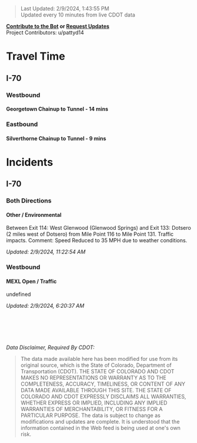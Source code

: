  > Last Updated: 2/9/2024, 1:43:55 PM  
  Updated every 10 minutes from live CDOT data

 **[Contribute to the Bot](https://github.com/patrickdundas/CoSkiTripDash) or [Request Updates](https://forms.gle/etYQsWx4NZkEZctm9)**   
Project Contributors: u/pattyd14

# Travel Time 
## I-70 
### Westbound 
#### Georgetown Chainup to Tunnel - 14 mins 
### Eastbound 
#### Silverthorne Chainup to Tunnel - 9 mins 


# Incidents
## I-70
### Both Directions
#### Other / Environmental
Between Exit 114: West Glenwood (Glenwood Springs) and Exit 133: Dotsero (2 miles west of Dotsero) from Mile Point 116 to Mile Point 131. Traffic impacts. Comment: Speed Reduced to 35 MPH due to weather conditions.

_Updated: 2/9/2024, 11:22:54 AM_

### Westbound
#### MEXL Open / Traffic
undefined

_Updated: 2/9/2024, 6:20:37 AM_



&nbsp;  
&nbsp;  
&nbsp;  
&nbsp;  


_Data Disclaimer, Required By CDOT:_


> The data made available here has been modified for use from its original source, which is the State of Colorado, Department of Transportation (CDOT).  THE STATE OF COLORADO AND CDOT MAKES NO REPRESENTATIONS OR WARRANTY AS TO THE COMPLETENESS, ACCURACY, TIMELINESS, OR CONTENT OF ANY DATA MADE AVAILABLE THROUGH THIS SITE. THE STATE OF COLORADO AND CDOT EXPRESSLY DISCLAIMS ALL WARRANTIES, WHETHER EXPRESS OR IMPLIED, INCLUDING ANY IMPLIED WARRANTIES OF MERCHANTABILITY, OR FITNESS FOR A PARTICULAR PURPOSE.  The data is subject to change as modifications and updates are complete. It is understood that the information contained in the Web feed is being used at one's own risk.